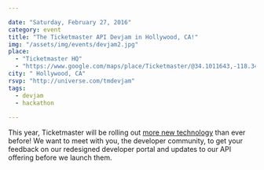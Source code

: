```yaml
---

date: "Saturday, February 27, 2016"
category: event
title: "The Ticketmaster API Devjam in Hollywood, CA!"
img: "/assets/img/events/devjam2.jpg"
place: 
  - "Ticketmaster HQ"
  - "https://www.google.com/maps/place/Ticketmaster/@34.1011643,-118.3457179,17z/data=!3m1!4b1!4m2!3m1!1s0x80c2bf20fddbeff5:0x39a16a8bedc69237"
city: " Hollywood, CA"
rsvp: "http://universe.com/tmdevjam"
tags: 
  - devjam
  - hackathon
  
---
```


This year, Ticketmaster will be rolling out [more new technology](https://medium.com/ticketmaster-tech/open-platform-at-ticketmaster-e1f3b05cd417) than ever before! We want to meet with you, the developer community, to get your feedback on our redesigned developer portal and updates to our API offering before we launch them.